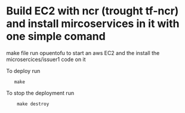 # Build EC2 with ncr (trought tf-ncr) and install mircoservices in it with one simple comand

make file run opuentofu to start an aws EC2 and the install the microsercices/issuer1 code on it

To deploy run
```
   make
```
To stop the deployment run
```
    make destroy
``` 
